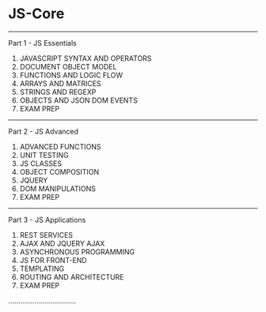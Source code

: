 # JS-Core
__________________________________

Part 1 - JS Essentials

1. JAVASCRIPT SYNTAX AND OPERATORS
2. DOCUMENT OBJECT MODEL
3. FUNCTIONS AND LOGIC FLOW
4. ARRAYS AND MATRICES
5. STRINGS AND REGEXP
6. OBJECTS AND JSON DOM EVENTS
7. EXAM PREP
__________________________________

Part 2 - JS Advanced

1. ADVANCED FUNCTIONS
2. UNIT TESTING
3. JS CLASSES
4. OBJECT COMPOSITION
5. JQUERY
6. DOM MANIPULATIONS
7. EXAM PREP
__________________________________

Part 3 - JS Applications

1. REST SERVICES
2. AJAX AND JQUERY AJAX
3. ASYNCHRONOUS PROGRAMMING
4. JS FOR FRONT-END
5. TEMPLATING
6. ROUTING AND ARCHITECTURE
7. EXAM PREP

..................................